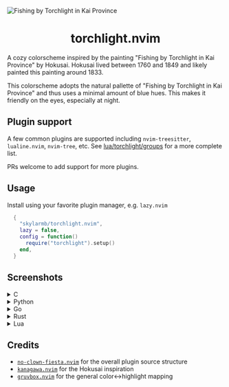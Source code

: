 <img alt="Fishing by Torchlight in Kai Province" src="https://github.com/skylarmb/torchlight.nvim/assets/7543705/216c8205-39e0-4ee8-b1ea-2854b6c9b250"></img>


<h1 style="text-align: center">torchlight.nvim</h1>

A cozy colorscheme inspired by the painting "Fishing by Torchlight in Kai Province" by Hokusai. Hokusai lived between 1760 and 1849 and likely painted this painting around 1833.

This colorscheme adopts the natural pallette of "Fishing by Torchlight in Kai Province" and thus uses a minimal amount of blue hues. This makes it friendly on the eyes, especially at night.

## Plugin support

A few common plugins are supported including `nvim-treesitter`, `lualine.nvim`, `nvim-tree`, etc. See [lua/torchlight/groups](https://github.com/skylarmb/torchlight.nvim/tree/main/lua/torchlight/groups) for a more complete list. 

PRs welcome to add support for more plugins.

## Usage

Install using your favorite plugin manager, e.g. `lazy.nvim`

```lua
  {
    "skylarmb/torchlight.nvim",
    lazy = false,
    config = function()
      require("torchlight").setup()
    end,
  }
```

## Screenshots 

<details>
   <summary>C</summary>
<img width="988" alt="Screenshot 2024-04-21 at 2 17 09 PM" src="https://github.com/skylarmb/torchlight.nvim/assets/7543705/b088e0b3-d491-43ee-b4cf-78d1671d7165">

</details>

<details>
   <summary>Python</summary>
<img width="988" alt="Screenshot 2024-04-21 at 2 16 51 PM" src="https://github.com/skylarmb/torchlight.nvim/assets/7543705/11c5a875-e60a-465d-9cf0-07f97756cf75">

</details>

<details>
   <summary>Go</summary>
<img width="988" alt="Screenshot 2024-04-21 at 2 17 42 PM" src="https://github.com/skylarmb/torchlight.nvim/assets/7543705/74ffdc7a-efeb-49af-901e-96832d0696c9">

</details>

<details>
   <summary>Rust</summary>
  <img width="988" alt="Screenshot 2024-04-21 at 2 18 28 PM" src="https://github.com/skylarmb/torchlight.nvim/assets/7543705/8f333426-3860-4252-88f4-8256de319f2f">

</details>

<details>
   <summary>Lua</summary>
   <img width="988" alt="Screenshot 2024-04-21 at 2 21 55 PM" src="https://github.com/skylarmb/torchlight.nvim/assets/7543705/350ced2a-cf94-4781-a8a4-5785ad79bcfa">

</details>

## Credits

- [`no-clown-fiesta.nvim`](https://github.com/aktersnurra/no-clown-fiesta.nvim/tree/master) for the overall plugin source structure
- [`kanagawa.nvim`](https://github.com/rebelot/kanagawa.nvim) for the Hokusai inspiration
- [`gruvbox.nvim`](https://github.com/ellisonleao/gruvbox.nvim) for the general color<->highlight mapping
